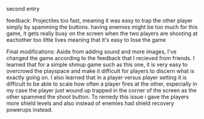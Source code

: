 second entry

feedback: 
Projectiles too fast, meaning it was easy to trap the other player simply by spamming the buttons. 
having enemies might be too much for this game, it gets really busy on the screen when the two players are shooting at eachother
too little lives meaning that it's easy to lose the game

Final modifications: 
Aside from adding sound and more images, I've changed the game according to the feedback that I recieved from friends. I learned that for a simple shmup game such as this one, it is very easy to overcrowd the playspace and make it difficult for players to discern what is exactly going on. I also learned that in a player versus player setting it is difficult to be able to scale how often a player fires at the other, especially in my case the player just wound up trapped in the corner of the screen as the other spammed the shoot button. To remedy this issue i gave the players more shield levels and also instead of enemies had shield recovery powerups instead.
